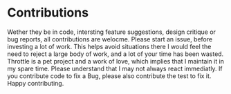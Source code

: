 Contributions
=============

Wether they be in code, intersting feature suggestions, design critique or bug reports, all contributions are welocme. Please start an issue, before investing a lot of work. This helps avoid situations there I would feel the need to reject a large body of work, and a lot of your time has been wasted. Throttle is a pet project and a work of love, which implies that I maintain it in my spare time. Please understand that I may not always react immediatly. If you contribute code to fix a Bug, please also contribute the test to fix it. Happy contributing.
